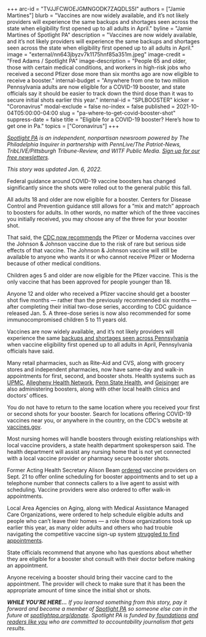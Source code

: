 +++
arc-id = "TVJJFCWOEJGMNGODK7ZAQDLS5I"
authors = ["Jamie Martines"]
blurb = "Vaccines are now widely available, and it’s not likely providers will experience the same backups and shortages seen across the state when eligibility first opened up to all adults in April."
byline = "Jamie Martines of Spotlight PA"
description = "Vaccines are now widely available, and it’s not likely providers will experience the same backups and shortages seen across the state when eligibility first opened up to all adults in April."
image = "external/nn643jbyzv7k1175hnf85a351m.jpeg"
image-credit = "Fred Adams / Spotlight PA"
image-description = "People 65 and older, those with certain medical conditions, and workers in high-risk jobs who received a second Pfizer dose more than six months ago are now eligible to receive a booster."
internal-budget = "Anywhere from one to two million Pennsylvania adults are now eligible for a COVID-19 booster, and state officials say it should be easier to track down the third dose than it was to secure initial shots earlier this year."
internal-id = "SPLBOOSTER"
kicker = "Coronavirus"
modal-exclude = false
no-index = false
published = 2021-10-04T05:00:00-04:00
slug = "pa-where-to-get-covid-booster-shot"
suppress-date = false
title = "Eligible for a COVID-19 booster? Here’s how to get one in Pa."
topics = ["Coronavirus"]
+++

<a href="https://www.spotlightpa.org/"><i>Spotlight PA</i></a><i> is an independent, nonpartisan newsroom powered by The Philadelphia Inquirer in partnership with PennLive/The Patriot-News, TribLIVE/Pittsburgh Tribune-Review, and WITF Public Media. </i><a href="https://www.spotlightpa.org/newsletters"><i>Sign up for our free newsletters</i></a><i>.</i>

<i>This story was updated Jan. 6, 2022.</i>

Federal guidance around COVID-19 vaccine boosters has changed significantly since the shots were rolled out to the general public this fall.

All adults 18 and older are now eligible for a booster. Centers for Disease Control and Prevention guidance still allows for a “mix and match” approach to boosters for adults. In other words, no matter which of the three vaccines you initially received, you may choose any of the three for your booster shot.

That said, the <a href="https://www.cdc.gov/coronavirus/2019-ncov/vaccines/different-vaccines/janssen.html">CDC now recommends</a> the Pfizer or Moderna vaccines over the Johnson &amp; Johnson vaccine due to the risk of rare but serious side effects of that vaccine. The Johnson &amp; Johnson vaccine will still be available to anyone who wants it or who cannot receive Pfizer or Moderna because of other medical conditions.

<script src="https://www.spotlightpa.org/embed.js" async></script><div data-spl-embed-version="1" data-spl-src="https://www.spotlightpa.org/embeds/newsletter/"></div>

Children ages 5 and older are now eligible for the Pfizer vaccine. This is the only vaccine that has been approved for people younger than 18.

Anyone 12 and older who received a Pfizer vaccine should get a booster shot five months — rather than the previously recommended six months — after completing their initial two-dose series, according to CDC guidance released Jan. 5. A three-dose series is now also recommended for some immunocompromised children 5 to 11 years old.

Vaccines are now widely available, and it’s not likely providers will experience the same <a href="https://www.spotlightpa.org/news/2021/03/pa-coronavirus-covid-vaccine-all-adults-eligible-april-19/">backups and shortages seen across Pennsylvania</a> when vaccine eligibility first opened up to all adults in April, Pennsylvania officials have said.

Many retail pharmacies, such as Rite-Aid and CVS, along with grocery stores and independent pharmacies, now have same-day and walk-in appointments for first, second, and booster shots. Health systems such as <a href="https://web.archive.org/20211004103757/https://www.upmc.com/coronavirus/covid-vaccine">UPMC</a>, <a href="https://web.archive.org/20211004103848/https://www.ahn.org/coronavirus/vaccine">Allegheny Health Network</a>, <a href="https://web.archive.org/web/20230112211717/https://vaccine-scheduler.pennstatehealth.org/">Penn State Health</a>, and <a href="https://web.archive.org/20211004103822/https://www.geisinger.org/coronavirus/patients-and-visitors/covid-19-vaccine-faqs#thirddose">Geisinger</a> are also administering boosters, along with other local health clinics and doctors’ offices.

You do not have to return to the same location where you received your first or second shots for your booster. Search for locations offering COVID-19 vaccines near you, or anywhere in the country, on the CDC’s website at <a href="http://www.vaccines.gov/">vaccines.gov</a>.

Most nursing homes will handle boosters through existing relationships with local vaccine providers, a state health department spokesperson said. The health department will assist any nursing home that is not yet connected with a local vaccine provider or pharmacy secure booster shots.

Former Acting Health Secretary Alison Beam <a href="https://www.media.pa.gov/pages/health-details.aspx?newsid=1605">ordered</a> vaccine providers on Sept. 21 to offer online scheduling for booster appointments and to set up a telephone number that connects callers to a live agent to assist with scheduling. Vaccine providers were also ordered to offer walk-in appointments.

<script src="https://www.spotlightpa.org/embed.js" async></script><div data-spl-embed-version="1" data-spl-src="https://www.spotlightpa.org/embeds/donate/?eyebrow_text=SUPPORT%20SPOTLIGHT%20PA&cta_text=YES%2C%20DOUBLE%20MY%20GIFT&teaser_text=Support%20Spotlight%20PA's%20vital%20investigative%20journalism%20for%20Pennsylvania%20and%20for%20a%20limited%20time%2C%20all%20gifts%20will%20be%20DOUBLED."></div>

Local Area Agencies on Aging, along with Medical Assistance Managed Care Organizations, were ordered to help schedule eligible adults and people who can’t leave their homes — a role those organizations took up earlier this year, as many older adults and others who had trouble navigating the competitive vaccine sign-up system <a href="https://www.spotlightpa.org/news/2021/02/pennsylvania-coronavirus-rural-older-people-phase-1a-vaccinations-cvs-riteaid/">struggled to find appointments</a>.

State officials recommend that anyone who has questions about whether they are eligible for a booster shot consult with their doctor before making an appointment.

Anyone receiving a booster should bring their vaccine card to the appointment. The provider will check to make sure that it has been the appropriate amount of time since the initial shot or shots.

<i><b>WHILE YOU’RE HERE...</b></i><i> If you learned something from this story, pay it forward and become a member of </i><a href="https://www.spotlightpa.org/"><i>Spotlight PA</i></a><i> so someone else can in the future at </i><a href="http://spotlightpa.org/donate"><i>spotlightpa.org/donate</i></a><i>. Spotlight PA is funded by</i><a href="https://www.spotlightpa.org/support"><i> foundations</i></a><i> </i><a href="https://www.spotlightpa.org/support"><i>and readers like you</i></a><i> who are committed to accountability journalism that gets results.</i>
